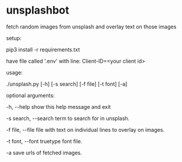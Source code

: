 # unsplashbot
fetch random images from unsplash and overlay text on those images

setup:

pip3 install -r requirements.txt

have file called '.env' with line: Client-ID=\<your client id\>

usage: 

./unsplash.py [-h] [-s search] [-f file] [-t font] [-a]

optional arguments:

  -h, --help            show this help message and exit

  -s search, --search   term to search for in unsplash.

  -f file, --file       file with text on individual lines to overlay on images.

  -t font, --font       truetype font file.

  -a                    save urls of fetched images.
